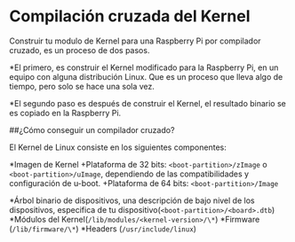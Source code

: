 Compilación cruzada del Kernel
==================================

Construir tu modulo de Kernel para una Raspberry Pi por compilador cruzado, es un proceso de dos pasos. 

*El primero, es construir el Kernel modificado para la Raspberry Pi, en un equipo con alguna distribución Linux. Que es un proceso que lleva algo de tiempo, pero solo se hace una sola vez. 

*El segundo paso es después de construir el Kernel, el resultado binario se es copiado en la Raspberry Pi.

##¿Cómo conseguir un compilador cruzado? 
	
El Kernel de Linux consiste en los siguientes componentes:
	
*Imagen de Kernel
    +Plataforma de 32 bits: `<boot-partition>/zImage` o `<boot-partition>/uImage`, dependiendo de las compatibilidades y configuración de u-boot.
    +Plataforma de 64 bits: `<boot-partition>/Image`

*Árbol binario de dispositivos, una descripción de bajo nivel de los dispositivos, especifica de tu dispositivo(`<boot-partition>/<board>.dtb`)
*Módulos del Kernel(`/lib/modules/<kernel-version>/\*`)
*Firmware (`/lib/firmware/\*`)
*Headers (`/usr/include/linux`)
 
